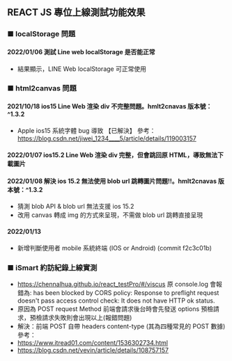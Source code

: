 ## REACT JS 專位上線測試功能效果
### ■ localStorage 問題
#### 2022/01/06 測試 Line web localStorage 是否能正常
- 結果顯示，LINE Web localStorage 可正常使用
### ■ html2canvas 問題
#### 2021/10/18 ios15 Line Web 渲染 div 不完整問題。hmlt2cnavas 版本號：^1.3.2
 - Apple ios15 系統字體 bug 導致 【已解決】 參考：https://blog.csdn.net/jiwei_1234____5/article/details/119003157
#### 2022/01/07 ios15.2 Line Web 渲染 div 完整，但會跳回原 HTML，導致無法下載圖片
#### 2022/01/08 解決 ios 15.2 無法使用 blob url 跳轉圖片問題!!。hmlt2cnavas 版本號：^1.3.2
 - 猜測 blob API & blob url 無法支援 ios 15.2 
 - 改用 canvas 轉成 img 的方式來呈現，不需做 blob url 跳轉直接呈現 <img>
#### 2022/01/13
 - 新增判斷使用者 mobile 系統終端 (IOS or Android) (commit f2c3c01b)
### ■ iSmart 約訪紀錄上線實測
 - https://chennalhua.github.io/react_testPro/#/viscus
原 console.log 會報錯為: has been blocked by CORS policy: Response to preflight request doesn't pass access control check: It does not have HTTP ok status.
 - 原因為 POST request Method 前端會請求後台時會先發送 options 預檢請求，預檢請求失敗則會出現以上(報錯問題)
 - 解決：前端 POST 自帶 headers content-type (其為四種常見的 POST 數據)
 參考：
 - https://www.itread01.com/content/1536302734.html
 - https://blog.csdn.net/vevin/article/details/108757157

